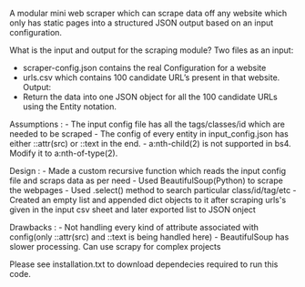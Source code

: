 A modular mini web scraper which can scrape data off any website which only
has static pages into a structured JSON output based on an input configuration.

What is the input and output for the scraping module?
Two files as an input:
- scraper-config.json contains the real Configuration for a website
- urls.csv which contains 100 candidate URL’s present in that website.
Output:
- Return the data into one JSON object for all the 100 candidate URLs using the Entity
notation.


Assumptions :
	- The input config file has all the tags/classes/id which are needed to be scraped
	- The config of every entity in input_config.json has either ::attr(src) or ::text in the end.
	- a:nth-child(2) is not supported in bs4. Modify it to a:nth-of-type(2).

Design :
	- Made a custom recursive function which reads the input config file and scraps data as per need
	- Used BeautifulSoup(Python) to scrape the webpages
	- Used .select() method to search particular class/id/tag/etc
	- Created an empty list and appended dict objects to it after scraping urls's given in the input csv sheet and later exported list to JSON onject

Drawbacks :
	- Not handling every kind of attribute associated with config(only ::attr(src) and ::text is being handled here)
	- BeautifulSoup has slower processing. Can use scrapy for complex projects 

Please see installation.txt to download dependecies required to run this code.
